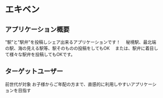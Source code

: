 # エキベン

## アプリケーション概要
"駅"と"駅弁"を投稿しシェア出来るアプリケーションです！　
秘境駅、最北端の駅、海の見える駅等、駅そのものの投稿をしてもOK　
または、駅弁に着目して様々な駅弁を投稿してもOKです。 

## ターゲットユーザー
前世代が対象
お子様からご年配の方まで、直感的に利用しやすいアプリケーションを目指す